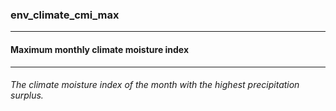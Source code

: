 ### env_climate_cmi_max



------
#### Maximum monthly climate moisture index



------
###### The climate moisture index of the month with the highest precipitation surplus.